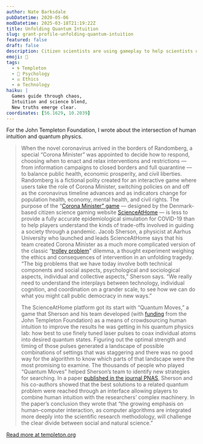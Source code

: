 ```yaml
---
author: Nate Barksdale
pubDatetime: 2020-05-06
modDatetime: 2025-03-18T21:19:22Z
title: Unfolding Quantum Intuition
slug: grant-profile-unfolding-quantum-intuition
featured: false
draft: false
description: Citizen scientists are using gameplay to help scientists understand more about what makes us uniquely human.
emoji: 🧠
tags:
  - 🌀 Templeton
  - 🧠 Psychology
  - ⚖️ Ethics
  - ⚙️ Technology
haiku: |
  Games guide through chaos,  
  Intuition and science blend,  
  New truths emerge clear.
coordinates: [56.1629, 10.2039]
---
```


For the John Templeton Foundation, I wrote about the intersection of human intuition and quantum physics.

> When the novel coronavirus arrived in the borders of Randomberg, a special “Corona Minister” was appointed to decide how to respond, choosing when to enact and relax interventions and restrictions — from information campaigns to closed borders and full quarantine — to balance public health, economic prosperity, and civil liberties. Randomberg is a fictional polity created for an interactive game where users take the role of Corona Minister, switching policies on and off as the coronavirus timeline advances and as indicators change for population health, economy, mental health, and civil rights. The purpose of the “[Corona Minister” game](https://www.scienceathome.org/games/corona-minister-game/) — designed by the Denmark-based citizen science gaming website [ScienceAtHome](https://www.scienceathome.org) — is less to provide a fully accurate epidemiological simulation for COVID-19 than to help players understand the kinds of trade-offs involved in guiding a society through a pandemic. Jacob Sherson, a physicist at Aarhus University who launched and leads ScienceAtHome says that his team created Corona Minister as a much more complicated version of the classic “[trolley problem](https://en.wikipedia.org/wiki/Trolley_problem)” dilemma, a thought experiment weighing the ethics and consequences of intervention in an unfolding tragedy. “The big problems that we have today involve both technical components and social aspects, psychological and sociological aspects, individual and collective aspects,” Sherson says. “We really need to understand the interplays between technology, individual cognition, and coordination on a grander scale, to see how we can do what you might call public democracy in new ways.”
>
> The ScienceAtHome platform got its start with “Quantum Moves,” a game that Sherson and his team developed (with [funding](https://www.templeton.org/grant/citizen-science-in-the-quantum-world) from the John Templeton Foundation) as a means of crowdsourcing human intuition to improve the results he was getting in his quantum physics lab: how best to use finely tuned laser pulses to coax individual atoms into desired quantum states. Figuring out the optimal strength and timing of those pulses generated a landscape of possible combinations of settings that was staggering and there was no good way for the algorithm to know which parts of that landscape were the most promising to examine. The thousands of people who played “Quantum Moves” helped Sherson’s team to identify new strategies for searching. In a paper [published in the journal PNAS](https://www.pnas.org/content/115/48/E11231#sec-3), Sherson and his co-authors showed that the best solutions to a related quantum problem were reached through an interface allowing players to combine human intuition with the researchers’ complex machinery. In the paper’s conclusion they wrote that “the growing emphasis on human–computer interaction, as computer algorithms are integrated more deeply into the scientific research methodology, will challenge the clear divide between social and natural science.”

[Read more at templeton.org](https://www.templeton.org/grant/unfolding-quantum-intuition)
